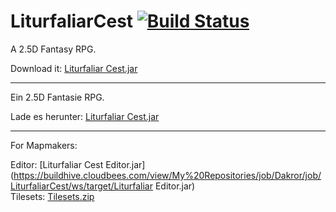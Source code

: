 # LiturfaliarCest [![Build Status](https://buildhive.cloudbees.com/job/Dakror/job/LiturfaliarCest/badge/icon)](https://buildhive.cloudbees.com/job/Dakror/job/LiturfaliarCest/)

A 2.5D Fantasy RPG.

Download it: [Liturfaliar Cest.jar](https://buildhive.cloudbees.com/view/My%20Repositories/job/Dakror/job/LiturfaliarCest/ws/target/LiturfaliarCest.jar)<br>


------------------------
Ein 2.5D Fantasie RPG.

Lade es herunter: [Liturfaliar Cest.jar](https://buildhive.cloudbees.com/view/My%20Repositories/job/Dakror/job/LiturfaliarCest/ws/target/LiturfaliarCest.jar)<br>



------------------------
For Mapmakers:

Editor: [Liturfaliar Cest Editor.jar](https://buildhive.cloudbees.com/view/My%20Repositories/job/Dakror/job/LiturfaliarCest/ws/target/Liturfaliar Editor.jar)<br>
Tilesets: [Tilesets.zip](https://github.com/Dakror/LiturfaliarCest/raw/master/Tilesets.zip)
